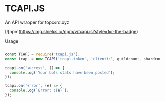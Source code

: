 # TCAPI.JS
An API wrapper for topcord.xyz

[![npm(https://img.shields.io/npm/v/tcapi.js?style=for-the-badge)

Usage

```js

const TCAPI = require('tcapi.js');
const tcapi = new TCAPI('tcapi-token', 'clientid', guildcount, shardcount-optional);

tcapi.on('success', () => {
  console.log('Your bots stats have been posted');
});

tcapi.on('error', (e) => {
  console.log(`Error: ${e}`);
});

```
